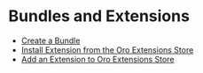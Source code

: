 <!-- meta: description = Bundles and extensions management guides for the OroCommerce, OroCRM, OroPlatform backend developers -->

<a id="dev-guide-bundles-extensions"></a>

# Bundles and Extensions

* [Create a Bundle](create-bundle.md)
* [Install Extension from the Oro Extensions Store](install-extension.md)
* [Add an Extension to Oro Extensions Store](add-extension.md)
